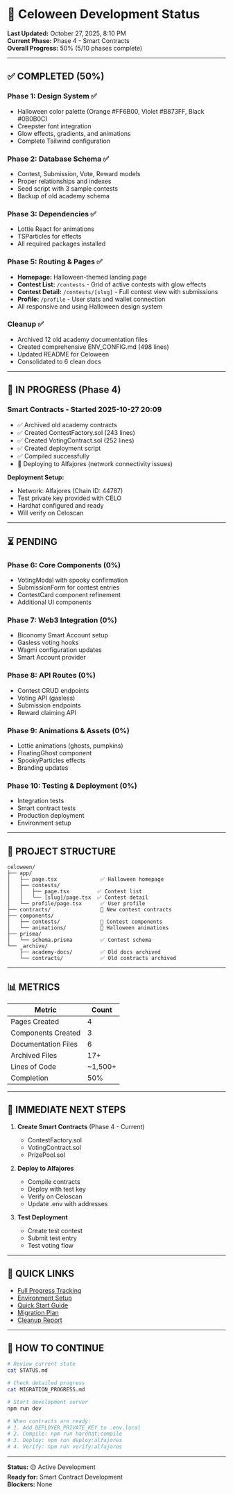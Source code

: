# 🎃 Celoween Development Status

**Last Updated:** October 27, 2025, 8:10 PM  
**Current Phase:** Phase 4 - Smart Contracts  
**Overall Progress:** 50% (5/10 phases complete)

---

## ✅ COMPLETED (50%)

### Phase 1: Design System ✅
- Halloween color palette (Orange #FF6B00, Violet #B873FF, Black #0B0B0C)
- Creepster font integration
- Glow effects, gradients, and animations
- Complete Tailwind configuration

### Phase 2: Database Schema ✅
- Contest, Submission, Vote, Reward models
- Proper relationships and indexes
- Seed script with 3 sample contests
- Backup of old academy schema

### Phase 3: Dependencies ✅
- Lottie React for animations
- TSParticles for effects
- All required packages installed

### Phase 5: Routing & Pages ✅
- **Homepage:** Halloween-themed landing page
- **Contest List:** `/contests` - Grid of active contests with glow effects
- **Contest Detail:** `/contests/[slug]` - Full contest view with submissions
- **Profile:** `/profile` - User stats and wallet connection
- All responsive and using Halloween design system

### Cleanup ✅
- Archived 12 old academy documentation files
- Created comprehensive ENV_CONFIG.md (498 lines)
- Updated README for Celoween
- Consolidated to 6 clean docs

---

## 🔄 IN PROGRESS (Phase 4)

### Smart Contracts - Started 2025-10-27 20:09
- ✅ Archived old academy contracts
- ✅ Created ContestFactory.sol (243 lines)
- ✅ Created VotingContract.sol (252 lines)
- ✅ Created deployment script
- ✅ Compiled successfully
- 🔄 Deploying to Alfajores (network connectivity issues)

**Deployment Setup:**
- Network: Alfajores (Chain ID: 44787)
- Test private key provided with CELO
- Hardhat configured and ready
- Will verify on Celoscan

---

## ⏳ PENDING

### Phase 6: Core Components (0%)
- VotingModal with spooky confirmation
- SubmissionForm for contest entries
- ContestCard component refinement
- Additional UI components

### Phase 7: Web3 Integration (0%)
- Biconomy Smart Account setup
- Gasless voting hooks
- Wagmi configuration updates
- Smart Account provider

### Phase 8: API Routes (0%)
- Contest CRUD endpoints
- Voting API (gasless)
- Submission endpoints
- Reward claiming API

### Phase 9: Animations & Assets (0%)
- Lottie animations (ghosts, pumpkins)
- FloatingGhost component
- SpookyParticles effects
- Branding updates

### Phase 10: Testing & Deployment (0%)
- Integration tests
- Smart contract tests
- Production deployment
- Environment setup

---

## 📁 PROJECT STRUCTURE

```
celoween/
├── app/
│   ├── page.tsx              ✅ Halloween homepage
│   ├── contests/
│   │   ├── page.tsx         ✅ Contest list
│   │   └── [slug]/page.tsx  ✅ Contest detail
│   └── profile/page.tsx      ✅ User profile
├── contracts/                🔄 New contest contracts
├── components/
│   ├── contests/             📁 Contest components
│   └── animations/           📁 Halloween animations
├── prisma/
│   └── schema.prisma         ✅ Contest schema
└── _archive/
    ├── academy-docs/         ✅ Old docs archived
    └── contracts/            ✅ Old contracts archived
```

---

## 📊 METRICS

| Metric | Count |
|--------|-------|
| Pages Created | 4 |
| Components Created | 3 |
| Documentation Files | 6 |
| Archived Files | 17+ |
| Lines of Code | ~1,500+ |
| Completion | 50% |

---

## 🎯 IMMEDIATE NEXT STEPS

1. **Create Smart Contracts** (Phase 4 - Current)
   - ContestFactory.sol
   - VotingContract.sol
   - PrizePool.sol

2. **Deploy to Alfajores**
   - Compile contracts
   - Deploy with test key
   - Verify on Celoscan
   - Update .env with addresses

3. **Test Deployment**
   - Create test contest
   - Submit test entry
   - Test voting flow

---

## 🔗 QUICK LINKS

- [Full Progress Tracking](./MIGRATION_PROGRESS.md)
- [Environment Setup](./ENV_CONFIG.md)
- [Quick Start Guide](./CELOWEEN_QUICKSTART.md)
- [Migration Plan](./MIGRATION_PLAN.md)
- [Cleanup Report](./CLEANUP_REPORT.md)

---

## 🚀 HOW TO CONTINUE

```bash
# Review current state
cat STATUS.md

# Check detailed progress
cat MIGRATION_PROGRESS.md

# Start development server
npm run dev

# When contracts are ready:
# 1. Add DEPLOYER_PRIVATE_KEY to .env.local
# 2. Compile: npm run hardhat:compile
# 3. Deploy: npm run deploy:alfajores
# 4. Verify: npm run verify:alfajores
```

---

**Status:** 🟡 Active Development  
**Ready for:** Smart Contract Development  
**Blockers:** None
